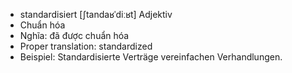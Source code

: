 - standardisiert	[ʃtandaʁˈdiːʁt]	Adjektiv
- Chuẩn hóa
- Nghĩa: đã được chuẩn hóa
- Proper translation: standardized
- Beispiel: Standardisierte Verträge vereinfachen Verhandlungen.